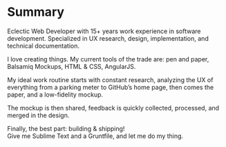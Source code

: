 # Summary

Eclectic Web Developer with 15+ years work experience in software development. Specialized in UX research, design, implementation, and technical documentation.

I love creating things. My current tools of the trade are: pen and paper, Balsamiq Mockups, HTML & CSS, AngularJS.

My ideal work routine starts with constant research, analyzing the UX of everything from a parking meter to GitHub’s home page, then comes the paper, and a low-fidelity mockup.

The mockup is then shared, feedback is quickly collected, processed, and merged in the design.

Finally, the best part: building & shipping!  
Give me Sublime Text and a Gruntfile, and let me do my thing.